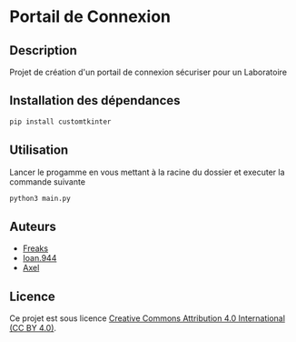 # Portail de Connexion

## Description
Projet de création d'un portail de connexion sécuriser pour un Laboratoire

## Installation des dépendances

```bash
pip install customtkinter
```

## Utilisation
Lancer le progamme en vous mettant à la racine du dossier et executer la commande suivante
```bash
python3 main.py
```

## Auteurs
- [Freaks](https://github.com/Hugo-Galley)
- [Ioan.944](https://github.com/IoanDomingues)
- [Axel](https://github.com/axelinho75)

## Licence
Ce projet est sous licence [Creative Commons Attribution 4.0 International (CC BY 4.0)](https://creativecommons.org/licenses/by/4.0/legalcode).

